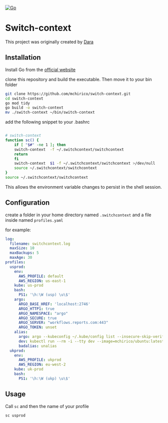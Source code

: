 [![Go](https://github.com/mchirico/switch-context/actions/workflows/go.yml/badge.svg?branch=main)](https://github.com/mchirico/switch-context/actions/workflows/go.yml)
# Switch-context

This project was originally created by [Dara]( https://github.com/DaraDadachanji)

## Installation

Install Go from the [official website](https://go.dev/)

clone this repository and build the executable. Then move it to your bin folder

```bash
git clone https://github.com/mchirico/switch-context.git
cd switch-context
go mod tidy
go build -o switch-context
mv ./switch-context ~/bin/switch-context
```

add the following snippet to your .bashrc

```bash

# switch-context
function sc() {
    if [ "$#" -ne 1 ]; then
	switch-context  -f ~/.switchcontext/switchcontext
	return
    fi
    switch-context  $1 -f ~/.switchcontext/switchcontext >/dev/null
    source ~/.switchcontext/switchcontext
}
source ~/.switchcontext/switchcontext


```

This allows the environment variable changes to persist in the shell session.

## Configuration

create a folder in your home directory named `.switchcontext`
and a file inside named `profiles.yaml`

for example:

```yaml
log:
  filename: switchcontext.log
  maxSize: 10
  maxBackups: 5
  maxAge: 30
profiles:
  usprod:
    env:
      AWS_PROFILE: default
      AWS_REGION: us-east-1
    kube: us-prod
    bash:
      PS1: '\h:\W (usp) \u\$'
    argo:
      ARGO_BASE_HREF: 'localhost:2746'
      ARGO_HTTP1: true
      ARGO_NAMESPACE: "argo"
      ARGO_SECURE: true
      ARGO_SERVER: "workflows.reports.com:443"
      ARGO_TOKEN: unset
    alias:
      argo: argo --kubeconfig ~/.kube/config list --insecure-skip-verify --insecure-skip-tls-verify
      dev: kubectl run --rm -i --tty dev --image=mchirico/ubuntu:latest --restart=Never --pod-running-timeout=6m0s -- bash -il
      badalias: unalias
  ukprod:
    env:
      AWS_PROFILE: ukprod
      AWS_REGION: eu-west-2
    kube: uk-prod
    bash:
      PS1: '\h:\W (ukp) \u\$'

```

## Usage

Call `sc` and then the name of your profile

`sc usprod`
